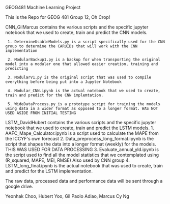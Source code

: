 GEOG481 Machine Learning Project

This is the Repo for GEOG 481 Group 12, Oh Crop!

CNN_GilMarcus contains the various scripts and the specific jupyter notebook that we used to create, train and predict the CNN models.
    
     1. DetermineUsableModels.py is a script specifically used for the CNN group to determine the CARUIDs that will work with the CNN implementation
     
     2. ModularBackup1.py is a backup for when transporting the original model into a modular one that allowed easier creation, training and predicting
     
     3. ModularV1.py is the original script that was used to compile everything before being put into a Jupyter Notebook
     
     4. Modular_CNN.ipynb is the actual notebook that we used to create, train and predict for the CNN implemtation.
     
     5. WideDataProcess.py is a prototype script for training the models using data in a wider format as opposed to a longer format. WAS NOT USED ASIDE FROM INITIAL TESTING
     
LSTM_DavidHubert contains the various scripts and the specific jupyter notebook that we used to create, train and predict the LSTM models.
     1. AAFC_Mape_Calculator.ipynb is a script used to calculate the MAPE from the ICCYF's own forecast
     2. Data_preprocess_long_format.ipynb is the script that shapes the data into a longer format (weekly) for the models. THIS WAS USED FOR DATA PROCESSING
     3. Evaluate_annual_yld.ipynb is the script used to find all the model statistics that we contemplated using (R_squared, MAPE, MEI, RMSE) Also used by CNN group
     4. LSTM_long_final.ipynb is the actual notebook that was used to create, train and predict for the LSTM implementation.
     
The raw data, processed data and performance data will be sent through a google drive.

Yeonhak Choo, Hubert Yoo, Gil Paolo Adiao, Marcus Cy Ng
